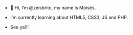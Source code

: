 - 👋 Hi, I’m @zeisbrito, my name is Moisés.
- I’m currently learning about HTML5, CSS3, JS and PHP.

- See ya!!!

